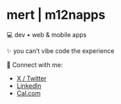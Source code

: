 # mert | m12napps

💻 dev • web & mobile apps

✨  you can’t vibe code the experience

🔗 Connect with me:  
- [X / Twitter](https://x.com/m12napps)  
- [LinkedIn](https://www.linkedin.com/in/mertcelilozdin/)
- [Cal.com](https://cal.com/m12napps)
